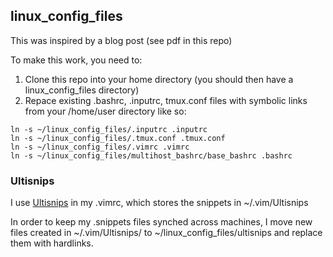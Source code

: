 ## linux_config_files

This was inspired by a blog post (see pdf in this repo)

To make this work, you need to:
1) Clone this repo into your home directory (you should then have a linux_config_files directory)
2) Repace existing .bashrc, .inputrc, tmux.conf files with symbolic links from your /home/user directory like so:

```shell
ln -s ~/linux_config_files/.inputrc .inputrc
ln -s ~/linux_config_files/.tmux.conf .tmux.conf
ln -s ~/linux_config_files/.vimrc .vimrc
ln -s ~/linux_config_files/multihost_bashrc/base_bashrc .bashrc
```

### Ultisnips
I use [Ultisnips](https://github.com/SirVer/ultisnips) in my .vimrc, which stores the snippets in ~/.vim/Ultisnips 

In order to keep my .snippets files synched across machines, I move new files created in ~/.vim/Ultisnips/ to ~/linux_config_files/ultisnips and replace them with hardlinks. 
